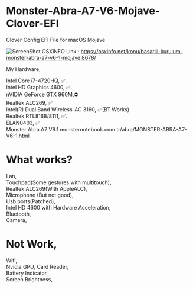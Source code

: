 # Monster-Abra-A7-V6-Mojave-Clover-EFI
Clover Config EFI File for macOS Mojave

![ScreenShot](https://osxinfo.net/eklentiler/ekran-resmi-2020-03-09-09-33-24-png.17083/)
OSXiNFO Link : https://osxinfo.net/konu/basarili-kurulum-monster-abra-a7-v6-1-mojave.8678/

My Hardware,

Intel Core i7-4720HQ, ✅.   
Intel HD Graphics 4600, ✅.    
nVIDIA GeForce GTX 960M,⛔️   
Realtek ALC269, ✅   
Intel(R) Dual Band Wireless-AC 3160, ✅(BT Works)   
Realtek RTL8168/8111, ✅.   
ELAN0403, ✅   
Monster Abra A7 V6.1 monsternotebook.com.tr/abra/MONSTER-ABRA-A7-V6-1.html 

# What works?  
Lan,   
Touchpad(Some gestures with multitouch),      
Realtek ALC269(With AppleALC),    
Microphone (But not good),      
Usb ports(Patched),    
Intel HD 4600 with Hardware Acceleration,  
Bluetooth,  
Camera,  

# Not Work,
Wifi,  
Nvidia GPU,
Card Reader,    
Battery Indicator,  
Screen Brightness,

